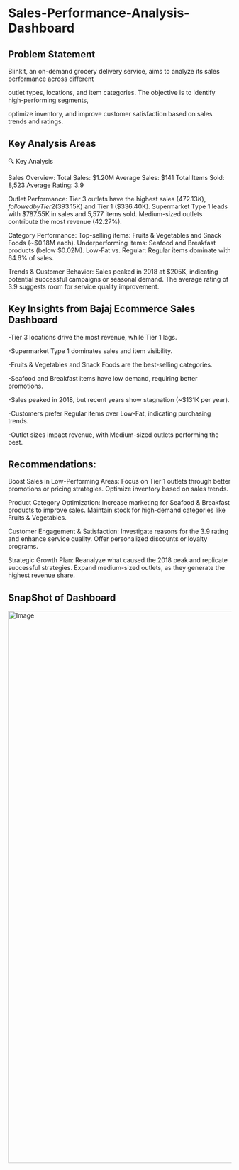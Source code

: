 # Sales-Performance-Analysis-Dashboard
## Problem Statement

Blinkit, an on-demand grocery delivery service, aims to analyze its sales performance across different

outlet types, locations, and item categories. The objective is to identify high-performing segments,

optimize inventory, and improve customer satisfaction based on sales trends and ratings.


## Key Analysis Areas

🔍 Key Analysis

Sales Overview:
Total Sales: $1.20M
Average Sales: $141
Total Items Sold: 8,523
Average Rating: 3.9

Outlet Performance:
Tier 3 outlets have the highest sales ($472.13K), followed by Tier 2 ($393.15K) and Tier 1 ($336.40K).
Supermarket Type 1 leads with $787.55K in sales and 5,577 items sold.
Medium-sized outlets contribute the most revenue (42.27%).

Category Performance:
Top-selling items: Fruits & Vegetables and Snack Foods (~$0.18M each).
Underperforming items: Seafood and Breakfast products (below $0.02M).
Low-Fat vs. Regular: Regular items dominate with 64.6% of sales.

Trends & Customer Behavior:
Sales peaked in 2018 at $205K, indicating potential successful campaigns or seasonal demand.
The average rating of 3.9 suggests room for service quality improvement.

## Key Insights from Bajaj Ecommerce Sales Dashboard

-Tier 3 locations drive the most revenue, while Tier 1 lags.

-Supermarket Type 1 dominates sales and item visibility.

-Fruits & Vegetables and Snack Foods are the best-selling categories.

-Seafood and Breakfast items have low demand, requiring better promotions.

-Sales peaked in 2018, but recent years show stagnation (~$131K per year).

-Customers prefer Regular items over Low-Fat, indicating purchasing trends.

-Outlet sizes impact revenue, with Medium-sized outlets performing the best.


## Recommendations:

Boost Sales in Low-Performing Areas:
Focus on Tier 1 outlets through better promotions or pricing strategies.
Optimize inventory based on sales trends.

Product Category Optimization:
Increase marketing for Seafood & Breakfast products to improve sales.
Maintain stock for high-demand categories like Fruits & Vegetables.

Customer Engagement & Satisfaction:
Investigate reasons for the 3.9 rating and enhance service quality.
Offer personalized discounts or loyalty programs.

Strategic Growth Plan:
Reanalyze what caused the 2018 peak and replicate successful strategies.
Expand medium-sized outlets, as they generate the highest revenue share.

## SnapShot of Dashboard 

<img width="1246" alt="Image" src="https://github.com/user-attachments/assets/86134ed0-04ad-4a16-9d4c-a45c007d0a1e" />
